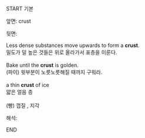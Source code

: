 START
기본

앞면:
crust


뒷면:
<div>Less dense substances move upwards to form a <strong>crust</strong>. </div><div><div>밀도가 덜 높은 것들은 위로 올라가서 표층을 이룬다.</div></div><div><br></div><div><div>Bake until the <strong>crust</strong> is golden. </div><div><div>(파이) 윗부분이 노릇노릇해질 때까지 구워라.</div></div></div><div><br></div><div><div>a thin <b>crust</b> of ice </div><div>얇은 얼음 층</div></div><div><br></div><div>(빵) 껍질 , 지각</div>


해석:

END